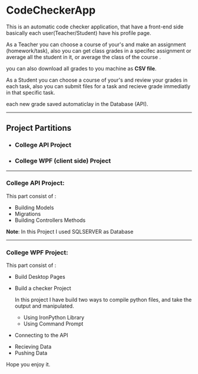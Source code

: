 # CodeCheckerApp
This is an automatic code checker application, that have a front-end side
basically each user(Teacher/Student) have his profile page.

As a Teacher you can choose a course of your's and make an assignment (homework/task),
also you can get class grades in a specifec assignment or average all the student in it,
or average the class of the course .

you can also download all grades to you machine as **CSV file**.

As a Student you can choose a course of your's and review your grades in each task,
also you can submit files for a task and recieve grade immediatly in that specific task.

each new grade saved automaticlay in the Database (API).


---

## Project Partitions
- ### College API Project  
- ### College WPF (client side) Project

---

### College API Project:
This part consist of : 
- Building Models
- Migrations
- Building Controllers Methods

**Note**: In this Project I used SQLSERVER as Database

-----

### College WPF Project:
This part consist of : 
- Build Desktop Pages
- Build a checker Project

  In this project I have build two ways to compile python files,
  and take the output and manipulated.
  + Using IronPython Library
  + Using Command Prompt
- Connecting to the API
 + Recieving Data 
 + Pushing Data

Hope you enjoy it.
